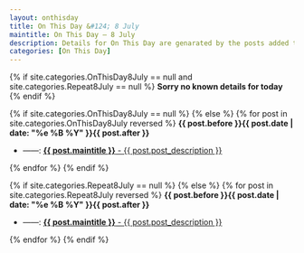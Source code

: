 ```yaml
---
layout: onthisday
title: On This Day &#124; 8 July
maintitle: On This Day — 8 July
description: Details for On This Day are genarated by the posts added to the website so the content is subject to changes/updates over time.
categories: [On This Day]
---
```


{% if site.categories.OnThisDay8July == null and site.categories.Repeat8July == null %}
<strong>Sorry no known details for today</strong>
{% endif %}

{% if site.categories.OnThisDay8July == null %}
{% else %}
{% for post in site.categories.OnThisDay8July reversed %}
<strong>{{ post.before }}{{ post.date | date: "%e %B %Y" }}{{ post.after }}</strong>
<ul>
<li> ——: <a class="{{ post.class }}" href="{{ post.url }}"><strong>{{ post.maintitle }}</strong> - {{ post.post_description }}</a></li>
</ul>
{% endfor %}
{% endif %}

{% if site.categories.Repeat8July == null %}
{% else %}
{% for post in site.categories.Repeat8July reversed %}
<strong>{{ post.before }}{{ post.date | date: "%e %B %Y" }}{{ post.after }}</strong>
<ul>
<li> ——: <a class="{{ post.class }}" href="{{ post.url }}"><strong>{{ post.maintitle }}</strong> - {{ post.post_description }}</a></li>
</ul>
{% endfor %}
{% endif %}

